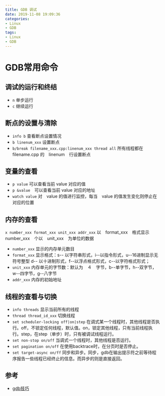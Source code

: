 ```yaml
---
title: GDB 调试
date: 2019-11-08 19:09:36
categories:
- Linux
- GDB
tags:
- Linux
- GDB
---
```


# GDB常用命令

## 调试的运行和终结

- `n` 单步运行
- `c` 继续运行

## 断点的设置与清除

- `info b` 查看断点设置情况
- `b linenum_xxx` 设置断点
- `b/break filename_xxx.cpp:linenum_xxx thread all` 所有线程都在　filename.cpp 的　linenum　行设置断点

## 变量的查看

- `p value` 可以查看当前 value 对应的值
- `p &value`　可以查看当前 value 对应的地址
- `watch value` 对　value 的值进行监控，每当　value 的值发生变化则停止在对应的位置

## 内存的查看

`x number_xxx format_xxx unit_xxx addr_xxx` 以　format_xxx　格式显示　number_xxx　个以　unit_xxx　为单位的数据

- `number_xxx` 显示的内存单元数目
- `format_xxx` 显示格式：s-- 以字符串形式，i--以指令形式，u--16进制显示无符号整型
d-- 以十进制形式，f--以浮点格式形式，c--以字符格式形式；
- `unit_xxx` 内存单元的字节数：默认为　４　字节，b--单字节，h--双字节，w--四字节，g--八字节
- `addr_xxx` 内存的初始地址

## 线程的查看与切换

- `info threads` 显示当前所有的线程
- `thread thread_id_xxx` 切换线程
- `set scheduler-locking off|on|step` 在调式某一个线程时，其他线程是否执行。off，不锁定任何线程，默认值。on，锁定其他线程，只有当前线程执行。step，在step（单步）时，只有被调试线程运行。
- `set non-stop on/off` 当调式一个线程时，其他线程是否运行。
- `set pagination on/off` 在使用backtrace时，在分页时是否停止。
- `set target-async on/ff` 同步和异步。同步，gdb在输出提示符之前等待程序报告一些线程已经终止的信息。而异步的则是直接返回。

## 参考

- [gdb技巧](https://wizardforcel.gitbooks.io/100-gdb-tips/set-watchpoint.html)